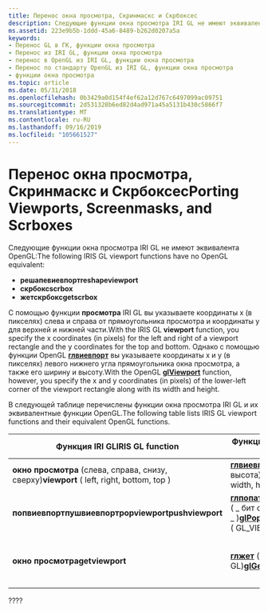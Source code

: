```yaml
---
title: Перенос окна просмотра, Скринмаскс и Скрбоксес
description: Следующие функции окна просмотра IRI GL не имеют эквивалента OpenGL
ms.assetid: 223e9b5b-1ddd-45a6-8489-b262d0207a5a
keywords:
- Перенос GL в ГК, функции окна просмотра
- Перенос из IRI GL, функции окна просмотра
- перенос в OpenGL из IRI GL, функции окна просмотра
- Перенос по стандарту OpenGL из IRI GL, функции окна просмотра
- функции окна просмотра
ms.topic: article
ms.date: 05/31/2018
ms.openlocfilehash: 0b3429a0d154f4ef62a12d767c6497099ac09751
ms.sourcegitcommit: 2d531328b6ed82d4ad971a45a5131b430c5866f7
ms.translationtype: MT
ms.contentlocale: ru-RU
ms.lasthandoff: 09/16/2019
ms.locfileid: "105661527"
---
```

# <a name="porting-viewports-screenmasks-and-scrboxes"></a><span data-ttu-id="a81b6-108">Перенос окна просмотра, Скринмаскс и Скрбоксес</span><span class="sxs-lookup"><span data-stu-id="a81b6-108">Porting Viewports, Screenmasks, and Scrboxes</span></span>

<span data-ttu-id="a81b6-109">Следующие функции окна просмотра IRI GL не имеют эквивалента OpenGL:</span><span class="sxs-lookup"><span data-stu-id="a81b6-109">The following IRIS GL viewport functions have no OpenGL equivalent:</span></span>

-   <span data-ttu-id="a81b6-110">**решапевиевпорт**</span><span class="sxs-lookup"><span data-stu-id="a81b6-110">**reshapeviewport**</span></span>
-   <span data-ttu-id="a81b6-111">**скрбокс**</span><span class="sxs-lookup"><span data-stu-id="a81b6-111">**scrbox**</span></span>
-   <span data-ttu-id="a81b6-112">**жетскрбокс**</span><span class="sxs-lookup"><span data-stu-id="a81b6-112">**getscrbox**</span></span>

<span data-ttu-id="a81b6-113">С помощью функции **просмотра** IRI GL вы указываете координаты x (в пикселях) слева и справа от прямоугольника просмотра и координаты y для верхней и нижней части.</span><span class="sxs-lookup"><span data-stu-id="a81b6-113">With the IRIS GL **viewport** function, you specify the x coordinates (in pixels) for the left and right of a viewport rectangle and the y coordinates for the top and bottom.</span></span> <span data-ttu-id="a81b6-114">Однако с помощью функции OpenGL [**глвиевпорт**](glviewport.md) вы указываете координаты x и y (в пикселях) левого нижнего угла прямоугольника окна просмотра, а также его ширину и высоту.</span><span class="sxs-lookup"><span data-stu-id="a81b6-114">With the OpenGL [**glViewport**](glviewport.md) function, however, you specify the x and y coordinates (in pixels) of the lower-left corner of the viewport rectangle along with its width and height.</span></span>

<span data-ttu-id="a81b6-115">В следующей таблице перечислены функции окна просмотра IRI GL и их эквивалентные функции OpenGL.</span><span class="sxs-lookup"><span data-stu-id="a81b6-115">The following table lists IRIS GL viewport functions and their equivalent OpenGL functions.</span></span>



| <span data-ttu-id="a81b6-116">Функция IRI GL</span><span class="sxs-lookup"><span data-stu-id="a81b6-116">IRIS GL function</span></span>                          | <span data-ttu-id="a81b6-117">Функция OpenGL</span><span class="sxs-lookup"><span data-stu-id="a81b6-117">OpenGL function</span></span>                                                                                         | <span data-ttu-id="a81b6-118">Значение</span><span class="sxs-lookup"><span data-stu-id="a81b6-118">Meaning</span></span>                      |
|-------------------------------------------|---------------------------------------------------------------------------------------------------------|------------------------------|
| <span data-ttu-id="a81b6-119">**окно просмотра** (слева, справа, снизу, сверху)</span><span class="sxs-lookup"><span data-stu-id="a81b6-119">**viewport** ( left, right, bottom, top )</span></span> | <span data-ttu-id="a81b6-120">[**глвиевпорт**](glviewport.md) (x, y, ширина, высота)</span><span class="sxs-lookup"><span data-stu-id="a81b6-120">[**glViewport**](glviewport.md) ( x, y, width, height )</span></span>                                                | <span data-ttu-id="a81b6-121">Задает окно просмотра.</span><span class="sxs-lookup"><span data-stu-id="a81b6-121">Sets the viewport.</span></span>           |
| <span data-ttu-id="a81b6-122">**попвиевпортпушвиевпорт**</span><span class="sxs-lookup"><span data-stu-id="a81b6-122">**popviewportpushviewport**</span></span><br/>    | <span data-ttu-id="a81b6-123">[**глпопаттриб**](glpopattrib.md)[**глпушаттриб**](glpushattrib.md) ( \_ бит окна просмотра GL \_ )</span><span class="sxs-lookup"><span data-stu-id="a81b6-123">[**glPopAttrib**](glpopattrib.md)[**glPushAttrib**](glpushattrib.md) ( GL\_VIEWPORT\_BIT )</span></span><br/> | <span data-ttu-id="a81b6-124">Отправляет и выводит стек.</span><span class="sxs-lookup"><span data-stu-id="a81b6-124">Pushes and pops the stack.</span></span>   |
| <span data-ttu-id="a81b6-125">**окно просмотра**</span><span class="sxs-lookup"><span data-stu-id="a81b6-125">**getviewport**</span></span>                           | <span data-ttu-id="a81b6-126">[**глжет**](glgetbooleanv--glgetdoublev--glgetfloatv--glgetintegerv.md) ( \_ окно просмотра GL)</span><span class="sxs-lookup"><span data-stu-id="a81b6-126">[**glGet**](glgetbooleanv--glgetdoublev--glgetfloatv--glgetintegerv.md) ( GL\_VIEWPORT )</span></span>               | <span data-ttu-id="a81b6-127">Возвращает размеры окна просмотра.</span><span class="sxs-lookup"><span data-stu-id="a81b6-127">Returns viewport dimensions.</span></span> |



 

<span data-ttu-id="a81b6-128">??</span><span class="sxs-lookup"><span data-stu-id="a81b6-128">??</span></span>

 

 





